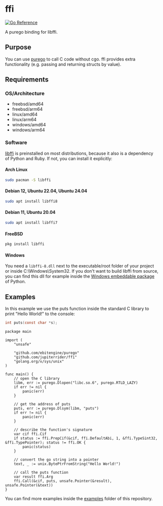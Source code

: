 # ffi
[![Go Reference](https://pkg.go.dev/badge/github.com/jupiterrider/ffi.svg)](https://pkg.go.dev/github.com/jupiterrider/ffi)

A purego binding for libffi.

## Purpose
You can use [purego](https://github.com/ebitengine/purego) to call C code without cgo. ffi provides extra functionality (e.g. passing and returning structs by value).

## Requirements
### OS/Architecture
- freebsd/amd64
- freebsd/arm64
- linux/amd64
- linux/arm64
- windows/amd64
- windows/arm64

### Software
[libffi](https://github.com/libffi/libffi) is preinstalled on most distributions, because it also is a dependency of Python and Ruby. If not, you can install it explicitly:

#### Arch Linux
```sh
sudo pacman -S libffi
```

#### Debian 12, Ubuntu 22.04, Ubuntu 24.04
```sh
sudo apt install libffi8
```

#### Debian 11, Ubuntu 20.04
```sh
sudo apt install libffi7
```

#### FreeBSD
```sh
pkg install libffi
```

#### Windows
You need a `libffi-8.dll` next to the executable/root folder of your project or inside C:\Windows\System32. If you don't want to build libffi from source, you can find this dll for example inside the [Windows embeddable package](https://www.python.org/downloads/windows/) of Python.

## Examples
In this example we use the puts function inside the standard C library to print "Hello World!" to the console:

```c
int puts(const char *s);
```

```golang
package main

import (
	"unsafe"

	"github.com/ebitengine/purego"
	"github.com/jupiterrider/ffi"
	"golang.org/x/sys/unix"
)

func main() {
	// open the C library
	libm, err := purego.Dlopen("libc.so.6", purego.RTLD_LAZY)
	if err != nil {
		panic(err)
	}

	// get the address of puts
	puts, err := purego.Dlsym(libm, "puts")
	if err != nil {
		panic(err)
	}

	// describe the function's signature
	var cif ffi.Cif
	if status := ffi.PrepCif(&cif, ffi.DefaultAbi, 1, &ffi.TypeSint32, &ffi.TypePointer); status != ffi.OK {
		panic(status)
	}

	// convert the go string into a pointer
	text, _ := unix.BytePtrFromString("Hello World!")

	// call the puts function
	var result ffi.Arg
	ffi.Call(&cif, puts, unsafe.Pointer(&result), unsafe.Pointer(&text))
}
```

You can find more examples inside the [examples](examples) folder of this repository.
